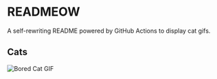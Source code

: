 # READMEOW

A self-rewriting README powered by GitHub Actions to display cat gifs.

## Cats

![Bored Cat GIF](https://media0.giphy.com/media/v1.Y2lkPTlhY2QwMmRhanIyaTBqc284NzIwbHZyaWJ2MDN3NWk2b3I3Y2JkdHlkeWc4cWx5dyZlcD12MV9naWZzX3NlYXJjaCZjdD1n/mlvseq9yvZhba/200.gif)
